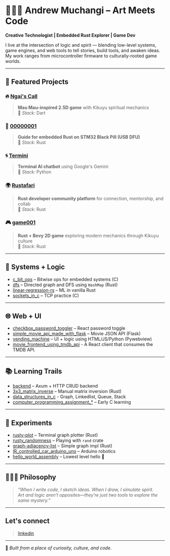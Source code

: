 # 👨🏾‍💻 Andrew Muchangi – Art Meets Code

**Creative Technologist | Embedded Rust Explorer | Game Dev**

I live at the intersection of logic and spirit — blending low-level systems, game engines, and web tools to tell stories, build tools, and awaken ideas. My work ranges from microcontroller firmware to culturally-rooted game worlds.

---

## 🚀 Featured Projects

### 🔥 [Ngai's Call](https://github.com/Muchangi001/Ngai-s-Call)
> **Mau Mau-inspired 2.5D game** with Kikuyu spiritual mechanics  
> 🧠 *Stack:* Dart

### 🔧 [00000001](https://github.com/Muchangi001/00000001)
> **Guide for embedded Rust on STM32 Black Pill (USB DFU)**  
> 🧠 *Stack:* Rust

### 🌀 [Termini](https://github.com/Muchangi001/Termini)
> **Terminal AI chatbot** using Google's Gemini  
> 🧠 *Stack:* Python

### 🌍 [Rustafari](https://github.com/Muchangi001/rustafari)
> **Rust developer community platform** for connection, mentorship, and collab  
> 🧠 *Stack:* Rust

### 🎮 [game001](https://github.com/Muchangi001/game001)
> **Rust + Bevy 2D game** exploring modern mechanics through Kikuyu culture  
> 🧠 *Stack:* Rust

---

## 🧠 Systems + Logic

- [c_bit_ops](https://github.com/Muchangi001/c_bit_ops) – Bitwise ops for embedded systems (C)  
- [dfs](https://github.com/Muchangi001/dfs) – Directed graph and DFS using `HashMap` (Rust)  
- [linear-regression-rs](https://github.com/Muchangi001/linear-regression-rs) – ML in vanilla Rust  
- [sockets_in_c](https://github.com/Muchangi001/sockets_in_c) – TCP practice (C)  

---

## 🌐 Web + UI

- [checkbox_password_toggler](https://github.com/Muchangi001/checkbox_password_toggler) – React password toggle  
- [simple_movie_api_made_with_flask](https://github.com/Muchangi001/simple_movie_api_made_with_flask) – Movie JSON API (Flask)  
- [vending_machine](https://github.com/Muchangi001/vending_machine) – UI + logic using HTML/JS/Python (Pywebview)
- [movie_frontend_using_tmdb_api](https://github.com/Muchangi001/movie_frontend_using_tmdb_api) - A React client that consumes the TMDB API.

---

## 📚 Learning Trails

- [backend](https://github.com/Muchangi001/backend) – Axum + HTTP CRUD backend  
- [3x3_matrix_inverse](https://github.com/Muchangi001/3x3_matrix_inverse) – Manual matrix inversion (Rust)
- [data_structures_in_c](https://github.com/Muchangi001/data_structures_in_c) - Graph, Linkedlist, Queue, Stack
- [computer_programming_assignment_*](https://github.com/Muchangi001) – Early C learning  

---

## 🧪 Experiments

- [rusty-plot](https://github.com/Muchangi001/rusty-plot) – Terminal graph plotter (Rust)  
- [rusty_randomness](https://github.com/Muchangi001/rusty_randomness) – Playing with `rand` crate  
- [graph-adjacency-list](https://github.com/Muchangi001/graph-adjacency-list) – Simple graph impl (Rust)  
- [IR_controlled_car_arduino_uno](https://github.com/Muchangi001/IR_controlled_car_arduino_uno) – Arduino robotics  
- [hello_world_assembly](https://github.com/Muchangi001/hello_world_assembly) – Lowest level hello 👋  

---

## 🧘🏾‍♂️ Philosophy

> *“When I write code, I sketch ideas. When I draw, I simulate spirit.  
> Art and logic aren’t opposites—they’re just two tools to explore the same mystery.”*

---

## Let's connect
> [linkedin](https://www.linkedin.com/in/andrew-muchangi-75b419272/)

---

🖤 *Built from a place of curiosity, culture, and code.*
